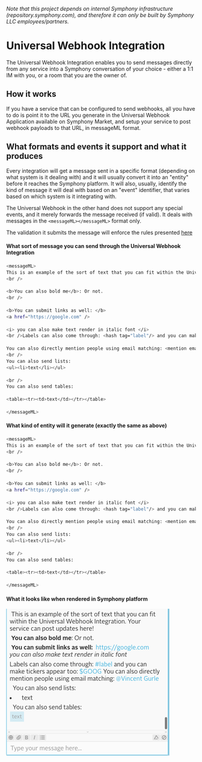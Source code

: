_Note that this project depends on internal Symphony infrastructure (repository.symphony.com), and therefore it can only be built by Symphony LLC employees/partners._

# Universal Webhook Integration
The Universal Webhook Integration enables you to send messages directly from any service into a Symphony conversation of your choice - either a 1:1 IM with you, or a room that you are the owner of.

## How it works
If you have a service that can be configured to send webhooks, all you have to do is point it to the URL you generate in the Universal Webhook Application available on Symphony Market, and setup your service to post webhook payloads to that URL, in messageML format.

## What formats and events it support and what it produces
Every integration will get a message sent in a specific format (depending on what system is it dealing with) and it will usually convert it into an "entity" before it reaches the Symphony platform.
It will also, usually, identify the kind of message it will deal with based on an "event" identifier, that varies based on which system is it integrating with.

The Universal Webhook in the other hand does not support any special events, and it merely forwards the message received (if valid). 
It deals with messages in the `<messageML></messageML>` format only.

The validation it submits the message will enforce the rules presented [here](https://rest-api.symphony.com/docs/message-format/)

#### What sort of message you can send through the Universal Webhook Integration
```sh
<messageML>
This is an example of the sort of text that you can fit within the Universal Webhook Integration. Your service can post updates here!
<br />

<b>You can also bold me</b>: Or not.
<br />
 
<b>You can submit links as well: </b>
<a href="https://google.com" />
 
<i> you can also make text render in italic font </i>
<br />Labels can also come through: <hash tag="label"/> and you can make tickers appear too: <cash tag="GOOG"/>
 
You can also directly mention people using email matching: <mention email="vincent@symphony.com"/>
<br />
You can also send lists:
<ul><li>text</li></ul>
 
<br />
You can also send tables:
 
<table><tr><td>text</td></tr></table>
 
</messageML>
```
#### What kind of entity will it generate (exactly the same as above)
```sh
<messageML>
This is an example of the sort of text that you can fit within the Universal Webhook Integration. Your service can post updates here!
<br />

<b>You can also bold me</b>: Or not.
<br />
 
<b>You can submit links as well: </b>
<a href="https://google.com" />
 
<i> you can also make text render in italic font </i>
<br />Labels can also come through: <hash tag="label"/> and you can make tickers appear too: <cash tag="GOOG"/>
 
You can also directly mention people using email matching: <mention email="vincent@symphony.com"/>
<br />
You can also send lists:
<ul><li>text</li></ul>
 
<br />
You can also send tables:
 
<table><tr><td>text</td></tr></table>
 
</messageML>
```
#### What it looks like when rendered in Symphony platform

![Rendered Message](src/docs/images/sample_universal_rendered.png)
